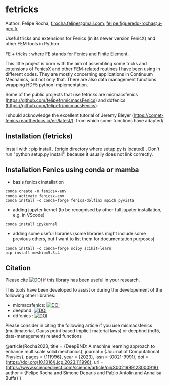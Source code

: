 # fetricks
Author: Felipe Rocha, f.rocha.felipe@gmail.com, felipe.figueredo-rocha@u-pec.fr

Useful tricks and extensions for Fenics (in its newer version FenicX) and other FEM tools in Python

FE + tricks : where FE stands for Fenics and Finite Element.

This little project is born with the aim of assembling some tricks and extensions of FenicsX and other FEM-related routines I have been using in different codes. They are mostly concerning applications in Continuum Mechanics, but not only that. There are also data management functions wrapping HDF5 python implementation.

Some of the public projects that use fetricks are micmacsfenics (https://github.com/felipefr/micmacsFenics) and ddfenics (https://github.com/felipefr/micmacsFenics).

I should acknowledge the excellent tutorial of Jeremy Bleyer (https://comet-fenics.readthedocs.io/en/latest/), from which some functions have adapted/

## Installation (fetricks)
Install with : pip install . (origin directory where setup.py is located) . Don't run "python setup.py install", because it usually does not link correctly.

## Installation Fenics using conda or mamba
- basis fenicsx installation
```
conda create -n fenicsx-env
conda activate fenicsx-env
conda install -c conda-forge fenics-dolfinx mpich pyvista
```
- adding jupyter kernel (to be recognised by other full jupyter installation, e.g. in VScode)
```
conda install ipykernel
```

- adding some useful libraries (some libraries might include some previous others, but I want to list them for documentation purposes)
```
conda install -c conda-forge scipy scikit-learn
pip install meshio=5.3.4
```

## Citation
Please cite 
[![DOI](https://zenodo.org/badge/489339019.svg)](https://zenodo.org/badge/latestdoi/489339019) if this library has been useful in your research.

This tools have been developed to assist or during the developement of the following other libraries:
- micmacsfenics: [![DOI](https://zenodo.org/badge/341954015.svg)](https://zenodo.org/badge/latestdoi/341954015)
- deepbnd: [![DOI](https://zenodo.org/badge/341954015.svg)](https://zenodo.org/badge/latestdoi/341954015)
- ddfenics : [![DOI](https://zenodo.org/badge/DOI/10.5281/zenodo.7646226.svg)](https://doi.org/10.5281/zenodo.7646226)

Please consider in citing the following article if you use micmacsfenics (multimaterial, Gauss point based implicit material laws) or deepbnd (hdf5, data-management) related functions

@article{Rocha2023,
title = {DeepBND: A machine learning approach to enhance multiscale solid mechanics},
journal = {Journal of Computational Physics},
pages = {111996},
year = {2023},
issn = {0021-9991},
doi = {https://doi.org/10.1016/j.jcp.2023.111996},
url = {https://www.sciencedirect.com/science/article/pii/S0021999123000918},
author = {Felipe Rocha and Simone Deparis and Pablo Antolin and Annalisa Buffa}
}

